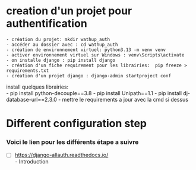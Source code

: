 # creation d'un projet pour authentification    
```
- création du projet: mkdir wathup_auth
- accéder au dossier avec : cd wathup_auth
- création de environnement virtuel: python3.13 -m venv venv
- activer environnement virtuel sur Windows : venv\Scripts\activate 
- on installe django : pip install django   
- création d'un fiche requirement pour les librairies:  pip freeze > requirements.txt
- création d'un projet django : django-admin startproject conf 
```
install quelques librairies:    
        - pip install python-decouple==3.8
        - pip install Unipath==1.1
        - pip install dj-database-url==2.3.0 
        - mettre le requirements a jour avec la cmd si dessus
# Different configuration step
        
### Voici le lien pour les différents étape a suivre
- [ ]  https://django-allauth.readthedocs.io/         
                  - Introduction                   
         

